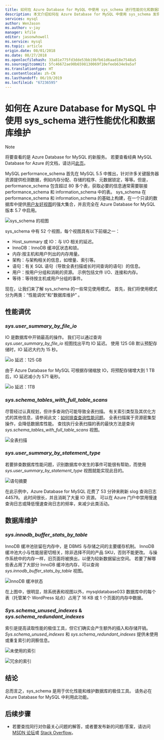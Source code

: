 ```yaml
---
title: 如何在 Azure Database for MySQL 中使用 sys_schema 进行性能优化和数据库维护
description: 本文介绍如何在 Azure Database for MySQL 中使用 sys_schema 发现性能问题和维护数据库。
services: mysql
author: WenJason
ms.author: v-jay
manager: kfile
editor: jasonwhowell
ms.service: mysql
ms.topic: article
origin.date: 08/01/2018
ms.date: 08/27/2018
ms.openlocfilehash: 33a81e775fd3dde53bb19bfb61d6aad18e7548a5
ms.sourcegitcommit: 5fc46672ae90b6598130069f10efeeb634e9a5af
ms.translationtype: HT
ms.contentlocale: zh-CN
ms.lasthandoff: 06/19/2019
ms.locfileid: "67236595"
---
```

# <a name="how-to-use-sysschema-for-performance-tuning-and-database-maintenance-in-azure-database-for-mysql"></a>如何在 Azure Database for MySQL 中使用 sys_schema 进行性能优化和数据库维护

> [!NOTE]
> 将要查看的是 Azure Database for MySQL 的新服务。 若要查看经典 MySQL Database for Azure 的文档，请访问[此页](https://docs.azure.cn/zh-cn/mysql-database-on-azure/)。

MySQL performance_schema 首先在 MySQL 5.5 中推出，针对许多关键服务器资源提供检测数据，例如内存分配、存储的程序、元数据锁定，等等。但是，performance_schema 包含超过 80 多个表，获取必要的信息通常需要联接 performance_schema 和 information_schema 中的表。 sys_schema 在 performance_schema 和 information_schema 的基础上构建，在一个只读的数据库中提供[用户友好视图](https://dev.mysql.com/doc/refman/5.7/en/sys-schema-views.html)的强大集合，并且完全在 Azure Database for MySQL 版本 5.7 中启用。

![sys_schema 的视图](./media/howto-troubleshoot-sys-schema/sys-schema-views.png)

sys_schema 中有 52 个视图，每个视图具有以下前缀之一：

- Host_summary 或 IO：与 I/O 相关的延迟。
- InnoDB：InnoDB 缓冲区状态和锁。
- 内存:按主机和用户列出的内存用量。
- 架构：与架构相关的信息，如增量、索引等。
- 语句：有关 SQL 语句（导致全表扫描或长时间查询的语句）的信息。
- 用户：按用户分组和消耗的资源。 示例包括文件 I/O、连接和内存。
- 等待：等待按主机或用户分组的事件。

现在，让我们来了解 sys_schema 的一些常见使用模式。 首先，我们将使用模式分为两类：“性能调优”和“数据库维护”   。

## <a name="performance-tuning"></a>性能调优

### <a name="sysusersummarybyfileio"></a>*sys.user_summary_by_file_io*

IO 是数据库中开销最高的操作。 我们可以通过查询 *sys.user_summary_by_file_io* 视图找出平均 IO 延迟。 使用 125 GB 默认预配存储时，IO 延迟大约为 15 秒。

![io 延迟：125 GB](./media/howto-troubleshoot-sys-schema/io-latency-125GB.png)

由于 Azure Database for MySQL 可根据存储缩放 IO，将预配存储增大到 1 TB 后，IO 延迟减小为 571 毫秒。

![io 延迟：1TB](./media/howto-troubleshoot-sys-schema/io-latency-1TB.png)

### <a name="sysschematableswithfulltablescans"></a>*sys.schema_tables_with_full_table_scans*

尽管经过认真规划，但许多查询仍可能导致全表扫描。 有关索引类型及其优化方式的其他信息，请参阅此文：[如何排查查询性能问题](./howto-troubleshoot-query-performance.md)。 全表扫描属于资源密集型操作，会降低数据库性能。 查找执行全表扫描的表的最快方法是查询 *sys.schema_tables_with_full_table_scans* 视图。

![全表扫描](./media/howto-troubleshoot-sys-schema/full-table-scans.png)

### <a name="sysusersummarybystatementtype"></a>*sys.user_summary_by_statement_type*

若要排查数据库性能问题，识别数据库中发生的事件可能很有帮助，而使用 *sys.user_summary_by_statement_type* 视图就能实现此目的。

![语句摘要](./media/howto-troubleshoot-sys-schema/summary-by-statement.png)

在此示例中，Azure Database for MySQL 花费了 53 分钟来刷新 slog 查询日志 44579。 此时间很长，并且消耗了大量 IO 资源。 可以在 Azure 门户中禁用慢速查询日志或降低慢速查询日志的频率，来减少此类活动。

## <a name="database-maintenance"></a>数据库维护

### <a name="sysinnodbbufferstatsbytable"></a>*sys.innodb_buffer_stats_by_table*

InnoDB 缓冲池驻留在内存中，是 DBMS 与存储之间的主要缓存机制。 InnoDB 缓冲池大小与性能层密切相关，除非选择不同的产品 SKU，否则不能更改。 与操作系统中的内存一样，旧页面将被换出，以便为较新数据留出空间。 若要了解哪些表占用了大部分 InnoDB 缓冲池内存，可以查询 *sys.innodb_buffer_stats_by_table* 视图。

![InnoDB 缓冲状态](./media/howto-troubleshoot-sys-schema/innodb-buffer-status.png)

在上图中，很明显，除系统表和视图以外，mysqldatabase033 数据库中的每个表（托管某个 WordPress 站点）占用了 16 KB 或 1 个页面的内存中数据。

### <a name="sysschemaunusedindexes--sysschemaredundantindexes"></a>*Sys.schema_unused_indexes* & *sys.schema_redundant_indexes*

索引是提高读取性能的极佳工具，但它们确实会产生额外的插入和存储开销。 *Sys.schema_unused_indexes* 和 *sys.schema_redundant_indexes* 提供未使用或重复索引的洞察信息。

![未使用的索引](./media/howto-troubleshoot-sys-schema/unused-indexes.png)

![冗余的索引](./media/howto-troubleshoot-sys-schema/redundant-indexes.png)

## <a name="conclusion"></a>结论

总而言之，sys_schema 是用于优化性能和维护数据库的极佳工具。 请务必在 Azure Database for MySQL 中利用此功能。 

## <a name="next-steps"></a>后续步骤
- 若要查找同行对你最关心问题的解答，或者要发布新的问题/答案，请访问 [MSDN 论坛](https://social.msdn.microsoft.com/forums/security/en-US/home?forum=AzureDatabaseforMySQL)或 [Stack Overflow](https://stackoverflow.com/questions/tagged/azure-database-mysql)。
